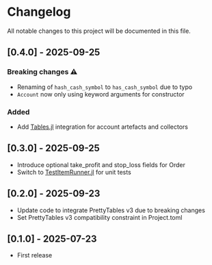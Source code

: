# Changelog

All notable changes to this project will be documented in this file.

## [0.4.0] - 2025-09-25

### Breaking changes ⚠️

- Renaming of `hash_cash_symbol` to `has_cash_symbol` due to typo
- `Account` now only using keyword arguments for constructor

### Added

- Add [Tables.jl](https://github.com/JuliaData/Tables.jl) integration for account artefacts and collectors

## [0.3.0] - 2025-09-25

- Introduce optional take_profit and stop_loss fields for Order
- Switch to [TestItemRunner.jl](https://github.com/julia-vscode/TestItemRunner.jl) for unit tests

## [0.2.0] - 2025-09-23

- Update code to integrate PrettyTables v3 due to breaking changes
- Set PrettyTables v3 compatibility constraint in Project.toml

## [0.1.0] - 2025-07-23

- First release
